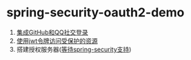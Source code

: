 # spring-security-oauth2-demo
1. [集成GitHub和QQ社交登录](https://github.com/Allurx/spring-security-oauth2-demo/tree/master/spring-security-oauth2-client)
2. [使用jwt令牌访问受保护的资源](https://github.com/Allurx/spring-security-oauth2-demo/tree/master/spring-security-oauth2-resourceserver)
3. 搭建授权服务器([等待spring-security支持](https://spring.io/blog/2020/04/15/announcing-the-spring-authorization-server))

